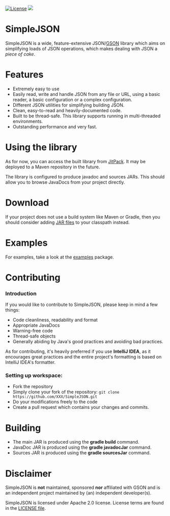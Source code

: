 [![License](https://img.shields.io/badge/License-Apache%202.0-blue.svg)](https://opensource.org/licenses/Apache-2.0)
[![](https://jitpack.io/v/ReflxctionDev/SimpleJSON.svg)](https://jitpack.io/#ReflxctionDev/SimpleJSON)

# SimpleJSON
SimpleJSON is a wide, feature-extensive JSON/[GSON](https://github.com/google/gson) library which aims on simplifying loads of JSON operations, which makes dealing with JSON a *piece of cake*.

# Features
* Extremely easy to use
* Easily read, write and handle JSON from any file or URL, using a basic reader, a basic configuration or a complex configuration.
* Different JSON utilities for simplifying building JSON.
* Clean, easy-to-read and heavily-documented code.
* Built to be thread-safe. This library supports running in multi-threaded environments.
* Outstanding performance and very fast.

# Using the library
As for now, you can access the built library from [JitPack](https://jitpack.io/#ReflxctionDev/SimpleJSON). It may be deployed to a Maven repository in the future.

The library is configured to produce javadoc and sources JARs. This should allow you to browse JavaDocs from your project directly.

# Download
If your project does not use a build system like Maven or Gradle, then you should consider adding [JAR files](https://github.com/ReflxctionDev/SimpleJSON/releases/) to your classpath instead.

# Examples
For examples, take a look at the [examples](https://github.com/ReflxctionDev/SimpleJSON/tree/master/src/main/java/examples) package.

# Contributing

### Introduction
If you would like to contribute to SimpleJSON, please keep in mind a few things:

* Code cleanliness, readability and format
* Appropriate JavaDocs
* Warning-free code
* Thread-safe objects
* Generally abiding by Java's good practices and avoiding bad practices.

As for contributing, it's heavily preferred if you use **IntelliJ IDEA**, as it encourages great practices and the entire project's formatting is based on IntelliJ IDEA's formatter.

### Setting up workspace:
* Fork the repository
* Simply clone your fork of the repository:
`git clone https://github.com/XXX/SimpleJSON.git`
* Do your modifications freely to the code
* Create a pull request which contains your changes and commits.

# Building
* The main JAR is produced using the **gradle build** command.
* JavaDoc JAR is produced using the **gradle javadocJar** command.
* Sources JAR is produced using the **gradle sourcesJar** command.

# Disclaimer
SimpleJSON is **not** maintained, sponsored **nor** affiliated with GSON and is an independent project maintained by (an) independent developer(s).

SimpleJSON is licensed under Apache 2.0 license. License terms are found in the [LICENSE file](https://github.com/ReflxctionDev/SimpleJSON/blob/master/LICENSE).
